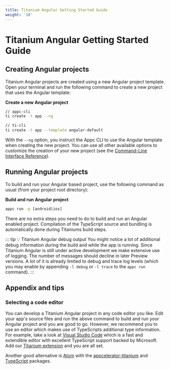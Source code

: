 ```yaml
---
title: Titanium Angular Getting Started Guide
weight: '10'
---
```


# Titanium Angular Getting Started Guide

## Creating Angular projects

Titanium Angular projects are created using a new Angular project template. Open your terminal and run the following command to create a new project that uses the Angular template:

**Create a new Angular project**

```bash
// appc-cli
ti create -t app --ng

// ti-cli
ti create -t app --template angular-default
```

With the `--ng` option, you instruct the Appc CLI to use the Angular template when creating the new project. You can use all other available options to customize the creation of your new project (see the [Command-Line Interface Reference](/guide/Appcelerator_CLI/Appcelerator_CLI_How-tos/Appcelerator_Command-Line_Interface_Reference/#LineInterfaceReference-New)).

## Running Angular projects

To build and run your Angular based project, use the following command as usual (from your project root directory):

**Build and run Angular project**

```bash
appc run -p [android|ios]
```

There are no extra steps you need to do to build and run an Angular enabled project. Compilation of the TypeScript source and bundling is automatically done during Titaniums build steps.

::: tip 💡 Titanium Angular debug output
You might notice a lot of additional debug information during the build and while the app is running. Since Titanium Angular is still under active development we make extensive use of logging. The number of messages should decline in later Preview versions. A lot of it is already limited to debug and trace log levels (which you may enable by appending `-l debug` or `-l trace` to the `appc run` command).
:::

## Appendix and tips

### Selecting a code editor

You can develop a Titanium Angular project in any code editor you like. Edit your app's source files and run the above command to build and run your Angular project and you are good to go. However, we recommend you to use an editor which makes use of TypeScripts additional type information. For example, take a look at [Visual Studio Code](https://code.visualstudio.com/) which is a fast and extendible editor with excellent TypeScript support backed by Microsoft. Add our [Titanium extension](https://marketplace.visualstudio.com/items?itemName=axway.vscode-titanium) and you are all set.

Another good alternative is [Atom](https://atom.io/) with the [appcelerator-titanium](https://atom.io/packages/appcelerator-titanium) and [TypeScript](https://atom.io/packages/atom-typescript) packages.
